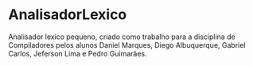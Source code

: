 # AnalisadorLexico
Analisador lexico pequeno, criado como trabalho para a disciplina de Compiladores pelos alunos Daniel Marques, Diego Albuquerque, Gabriel Carlos, Jeferson Lima e Pedro Guimarães.
